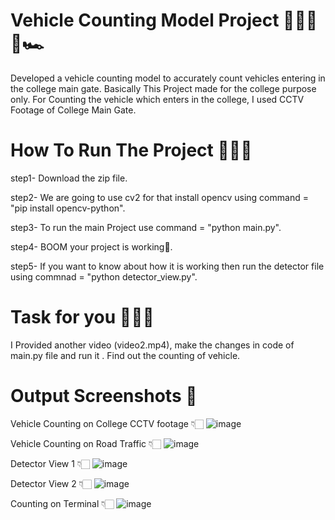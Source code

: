 # Vehicle Counting Model Project 🚕🚙🚌🚛🏎️
Developed a vehicle counting model to accurately count vehicles entering in the college main gate.
Basically This Project made for the college purpose only.
For Counting the vehicle which enters in the college, I used CCTV Footage of College Main Gate.

# How To Run The Project 🚀🔎📝
step1- Download the zip file.

step2- We are going to use cv2 for that install opencv using command = "pip install opencv-python".

step3- To run the main Project use command = "python main.py".

step4- BOOM your project is working🤩.

step5- If you want to know about how it is working then run the detector file using commnad = "python detector_view.py".

# Task for you 📎🧮📏

I Provided another video (video2.mp4), make the changes in code of main.py file and run it .
Find out the counting of vehicle.

# Output Screenshots 🎥

Vehicle Counting on College CCTV footage 👇🏻
![image](https://github.com/Devesh-Mande/Vehicle-Counting-Model-Project/assets/101311591/8bf9c62d-60eb-4a70-be76-0cbc3ac7931b)



Vehicle Counting on Road Traffic 👇🏻
![image](https://github.com/Devesh-Mande/Vehicle-Counting-Model-Project/assets/101311591/0af4c754-25cd-4e0e-af86-839129d95a8b)



Detector View 1 👇🏻
![image](https://github.com/Devesh-Mande/Vehicle-Counting-Model-Project/assets/101311591/42881114-bc2c-4f1a-8ae8-c575993c7153)


Detector View 2 👇🏻
![image](https://github.com/Devesh-Mande/Vehicle-Counting-Model-Project/assets/101311591/5e7a73b1-8a6a-43c5-ba7b-09cd80d24345)


Counting on Terminal 👇🏻
![image](https://github.com/Devesh-Mande/Vehicle-Counting-Model-Project/assets/101311591/93930c6b-cb3a-4814-b32e-f47783b18582)




